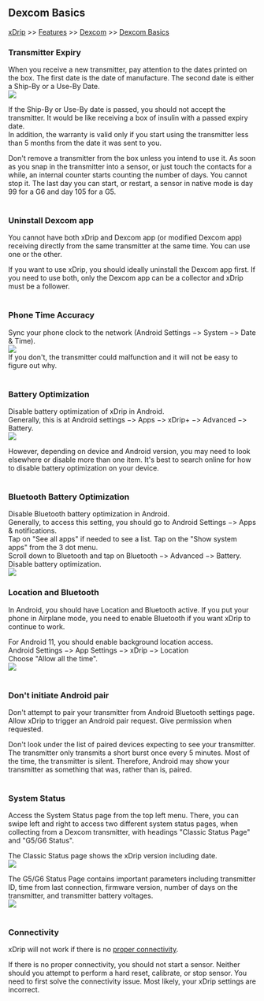 ## Dexcom Basics
[xDrip](../README.md) >> [Features](Features_page.md) >> [Dexcom](./DExcom_page.md) >> [Dexcom Basics](./Dexcom-Basics.md)  

### Transmitter Expiry
When you receive a new transmitter, pay attention to the dates printed on the box. The first date is the date of manufacture. The second date is either a Ship-By or a Use-By Date.  
![](./images/tx_box_dates.png)

If the Ship-By or Use-By date is passed, you should not accept the transmitter. It would be like receiving a box of insulin with a passed expiry date.  
In addition, the warranty is valid only if you start using the transmitter less than 5 months from the date it was sent to you.

Don't remove a transmitter from the box unless you intend to use it. As soon as you snap in the transmitter into a sensor, or just touch the contacts for a while, an internal counter starts counting the number of days. You cannot stop it. The last day you can start, or restart, a sensor in native mode is day 99 for a G6 and day 105 for a G5.  
<br/>
  
### Uninstall Dexcom app
You cannot have both xDrip and Dexcom app (or modified Dexcom app) receiving directly from the same transmitter at the same time. You can use one or the other.

If you want to use xDrip, you should ideally uninstall the Dexcom app first. If you need to use both, only the Dexcom app can be a collector and xDrip must be a follower.  
<br/>

### Phone Time Accuracy
Sync your phone clock to the network (Android Settings &#8722;> System &#8722;> Date & Time).  
![](./images/phone_time.png)  
If you don't, the transmitter could malfunction and it will not be easy to figure out why.  
<br/>

### Battery Optimization
Disable battery optimization of xDrip in Android.  
Generally, this is at Android settings &#8722;> Apps &#8722;> xDrip+ &#8722;> Advanced &#8722;> Battery.  
![](./images/dis-bat-opt.png)  

However, depending on device and Android version, you may need to look elsewhere or disable more than one item. It's best to search online for how to disable battery optimization on your device.  
<br/>

### Bluetooth Battery Optimization
Disable Bluetooth battery optimization in Android.  
Generally, to access this setting, you should go to Android Settings &#8722;> Apps & notifications.  
Tap on "See all apps" if needed to see a list.  Tap on the "Show system apps" from the 3 dot menu.  
Scroll down to Bluetooth and tap on Bluetooth &#8722;> Advanced &#8722;> Battery.  Disable battery optimization.  
![](./images/BT_Opt.png)  

### Location and Bluetooth
In Android, you should have Location and Bluetooth active. If you put your phone in Airplane mode, you need to enable Bluetooth if you want xDrip to continue to work.

For Android 11, you should enable background location access.  
Android Settings &#8722;> App Settings &#8722;> xDrip &#8722;> Location  
Choose "Allow all the time".  
![](./images/location-android11.png)  
<br/>

### Don't initiate Android pair
Don't attempt to pair your transmitter from Android Bluetooth settings page. Allow xDrip to trigger an Android pair request. Give permission when requested.

Don't look under the list of paired devices expecting to see your transmitter. The transmitter only transmits a short burst once every 5 minutes. Most of the time, the transmitter is silent. Therefore, Android may show your transmitter as something that was, rather than is, paired.  
<br/>

### System Status
Access the System Status page from the top left menu. There, you can swipe left and right to access two different system status pages, when collecting from a Dexcom transmitter, with headings "Classic Status Page" and "G5/G6 Status".  

The Classic Status page shows the xDrip version including date.  
![](./images/classic-status-pg.png)  

The G5/G6 Status Page contains important parameters including transmitter ID, time from last connection, firmware version, number of days on the transmitter, and transmitter battery voltages.  
![](./images/system-status-pg.png)  
<br/>

### Connectivity
xDrip will not work if there is no [proper connectivity](./Proper-connectivity.md).  

If there is no proper connectivity, you should not start a sensor. Neither should you attempt to perform a hard reset, calibrate, or stop sensor. You need to first solve the connectivity issue. Most likely, your xDrip settings are incorrect.  
<br/>
